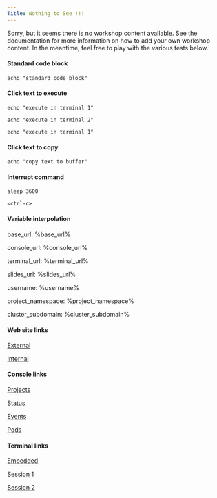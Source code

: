 ```yaml
---
Title: Nothing to See !!!
---
```


Sorry, but it seems there is no workshop content available. See the
documentation for more information on how to add your own workshop content.
In the meantime, feel free to play with the various tests below.

#### Standard code block

```
echo "standard code block"
```

#### Click text to execute

```execute-1
echo "execute in terminal 1"
```

```execute-2
echo "execute in terminal 2"
```

```execute
echo "execute in terminal 1"
```

#### Click text to copy

```copy
echo "copy text to buffer"
```

#### Interrupt command

```execute
sleep 3600
```

```execute
<ctrl-c>
```

#### Variable interpolation

base_url: %base_url%

console_url: %console_url%

terminal_url: %terminal_url%

slides_url: %slides_url%

username: %username%

project_namespace: %project_namespace%

cluster_subdomain: %cluster_subdomain%

#### Web site links

[External](https://www.openshift.com)

[Internal](index)

#### Console links

[Projects](%console_url%)

[Status](%console_url%/overview/ns/%project_namespace%)

[Events](%console_url%/k8s/ns/%project_namespace%/events)

[Pods](%console_url%/k8s/ns/%project_namespace%/pods)

#### Terminal links

[Embedded](%terminal_url%)

[Session 1](%terminal_url%/session/1)

[Session 2](%terminal_url%/session/2)
